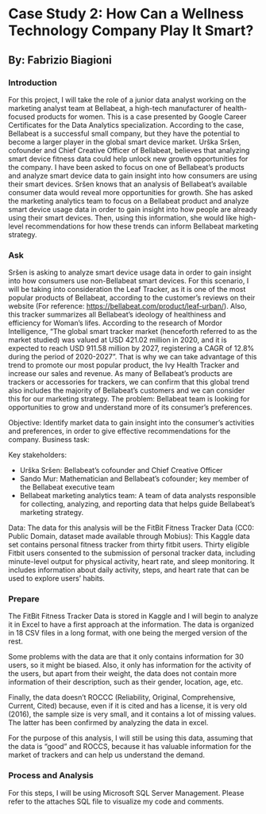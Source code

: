 # Case Study 2: How Can a Wellness Technology Company Play It Smart?
## By: Fabrizio Biagioni

### Introduction
For this project, I will take the role of a junior data analyst working on the marketing analyst team at Bellabeat, a high-tech manufacturer of health-focused products for women. This is a case presented by Google Career Certificates for the Data Analytics specialization. 
According to the case, Bellabeat is a successful small company, but they have the potential to become a larger player in the global smart device market. Urška Sršen, cofounder and Chief Creative Officer of Bellabeat, believes that analyzing smart device fitness data could help unlock new growth opportunities for the company. I have been asked to focus on one of Bellabeat’s products and analyze smart device data to gain insight into how consumers are using their smart devices. 
Sršen knows that an analysis of Bellabeat’s available consumer data would reveal more opportunities for growth. She has asked the marketing analytics team to focus on a Bellabeat product and analyze smart device usage data in order to gain insight into how people are already using their smart devices. Then, using this information, she would like high-level recommendations for how these trends can inform Bellabeat marketing strategy.

### Ask 
Sršen is asking to analyze smart device usage data in order to gain insight into how consumers use non-Bellabeat smart devices. For this scenario, I will be taking into consideration the Leaf Tracker, as it is one of the most popular products of Bellabeat, according to the customer’s reviews on their website (For reference: https://bellabeat.com/product/leaf-urban/). Also, this tracker summarizes all Bellabeat’s ideology of healthiness and efficiency for Woman’s lifes.
According to the research of Mordor Intelligence, “The global smart tracker market (henceforth referred to as the market studied) was valued at USD 421.02 million in 2020, and it is expected to reach USD 911.58 million by 2027, registering a CAGR of 12.8% during the period of 2020-2027”. That is why we can take advantage of this trend to promote our most popular product, the Ivy Health Tracker and increase our sales and revenue. As many of Bellabeat’s products are trackers or accessories for trackers, we can confirm that this global trend also includes the majority of Bellabeat’s customers and we can consider this for our marketing strategy.
The problem: Bellabeat team is looking for opportunities to grow and understand more of its consumer’s preferences.

Objective: Identify market data to gain insight into the consumer’s activities and preferences, in order to give effective recommendations for the company.
Business task:

Key stakeholders: 
* Urška Sršen: Bellabeat’s cofounder and Chief Creative Officer
* Sando Mur: Mathematician and Bellabeat’s cofounder; key member of the Bellabeat executive team
* Bellabeat marketing analytics team: A team of data analysts responsible for collecting, analyzing, and reporting data that helps guide Bellabeat’s marketing strategy. 

Data: The data for this analysis will be the FitBit Fitness Tracker Data (CC0: Public Domain, dataset made available through Mobius): This Kaggle data set contains personal fitness tracker from thirty fitbit users. Thirty eligible Fitbit users consented to the submission of personal tracker data, including minute-level output for physical activity, heart rate, and sleep monitoring. It includes information about daily activity, steps, and heart rate that can be used to explore users’ habits.

### Prepare
The FitBit Fitness Tracker Data is stored in Kaggle and I will begin to analyze it in Excel to have a first approach at the information. The data is organized in 18 CSV files in a long format, with one being the merged version of the rest.

Some problems with the data are that it only contains information for 30 users, so it might be biased. Also, it only has information for the activity of the users, but apart from their weight, the data does not contain more information of their description, such as their gender, location, age, etc.

Finally, the data doesn’t ROCCC (Reliability, Original, Comprehensive, Current, Cited) because, even if it is cited and has a license, it is very old (2016), the sample size is very small, and it contains a lot of missing values. The latter has been confirmed by analyzing the data in excel.

For the purpose of this analysis, I will still be using this data, assuming that the data is “good” and ROCCS, because it has valuable information for the market of trackers and can help us understand the demand. 

### Process and Analysis
For this steps, I will be using Microsoft SQL Server Management. Please refer to the attaches SQL file to visualize my code and comments.
